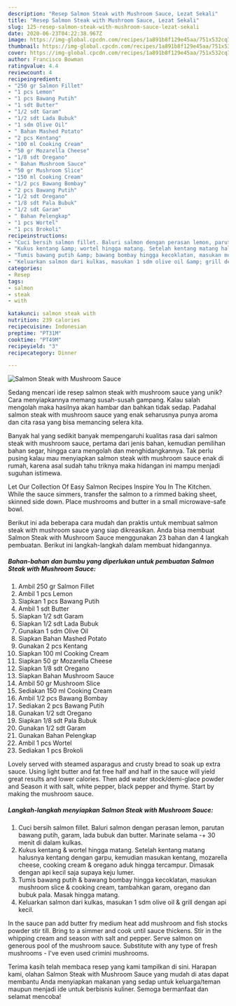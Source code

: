 ```yaml
---
description: "Resep Salmon Steak with Mushroom Sauce, Lezat Sekali"
title: "Resep Salmon Steak with Mushroom Sauce, Lezat Sekali"
slug: 125-resep-salmon-steak-with-mushroom-sauce-lezat-sekali
date: 2020-06-23T04:22:38.967Z
image: https://img-global.cpcdn.com/recipes/1a891b8f129e45aa/751x532cq70/salmon-steak-with-mushroom-sauce-foto-resep-utama.jpg
thumbnail: https://img-global.cpcdn.com/recipes/1a891b8f129e45aa/751x532cq70/salmon-steak-with-mushroom-sauce-foto-resep-utama.jpg
cover: https://img-global.cpcdn.com/recipes/1a891b8f129e45aa/751x532cq70/salmon-steak-with-mushroom-sauce-foto-resep-utama.jpg
author: Francisco Bowman
ratingvalue: 4.4
reviewcount: 4
recipeingredient:
- "250 gr Salmon Fillet"
- "1 pcs Lemon"
- "1 pcs Bawang Putih"
- "1 sdt Butter"
- "1/2 sdt Garam"
- "1/2 sdt Lada Bubuk"
- "1 sdm Olive Oil"
- " Bahan Mashed Potato"
- "2 pcs Kentang"
- "100 ml Cooking Cream"
- "50 gr Mozarella Cheese"
- "1/8 sdt Oregano"
- " Bahan Mushroom Sauce"
- "50 gr Mushroom Slice"
- "150 ml Cooking Cream"
- "1/2 pcs Bawang Bombay"
- "2 pcs Bawang Putih"
- "1/2 sdt Oregano"
- "1/8 sdt Pala Bubuk"
- "1/2 sdt Garam"
- " Bahan Pelengkap"
- "1 pcs Wortel"
- "1 pcs Brokoli"
recipeinstructions:
- "Cuci bersih salmon fillet. Baluri salmon dengan perasan lemon, parutan bawang putih, garam, lada bubuk dan butter. Marinate selama -+ 30 menit di dalam kulkas."
- "Kukus kentang &amp; wortel hingga matang. Setelah kentang matang halusnya kentang dengan garpu, kemudian masukan kentang, mozarella cheese, cooking cream &amp; oregano aduk hingga tercampur. Dimasak dengan api kecil saja supaya keju lumer."
- "Tumis bawang putih &amp; bawang bombay hingga kecoklatan, masukan mushroom slice &amp; cooking cream, tambahkan garam, oregano dan bubuk pala. Masak hingga matang."
- "Keluarkan salmon dari kulkas, masukan 1 sdm olive oil &amp; grill dengan api kecil."
categories:
- Resep
tags:
- salmon
- steak
- with

katakunci: salmon steak with 
nutrition: 239 calories
recipecuisine: Indonesian
preptime: "PT31M"
cooktime: "PT49M"
recipeyield: "3"
recipecategory: Dinner

---
```



![Salmon Steak with Mushroom Sauce](https://img-global.cpcdn.com/recipes/1a891b8f129e45aa/751x532cq70/salmon-steak-with-mushroom-sauce-foto-resep-utama.jpg)

Sedang mencari ide resep salmon steak with mushroom sauce yang unik? Cara menyiapkannya memang susah-susah gampang. Kalau salah mengolah maka hasilnya akan hambar dan bahkan tidak sedap. Padahal salmon steak with mushroom sauce yang enak seharusnya punya aroma dan cita rasa yang bisa memancing selera kita.

Banyak hal yang sedikit banyak mempengaruhi kualitas rasa dari salmon steak with mushroom sauce, pertama dari jenis bahan, kemudian pemilihan bahan segar, hingga cara mengolah dan menghidangkannya. Tak perlu pusing kalau mau menyiapkan salmon steak with mushroom sauce enak di rumah, karena asal sudah tahu triknya maka hidangan ini mampu menjadi suguhan istimewa.

Let Our Collection Of Easy Salmon Recipes Inspire You In The Kitchen. While the sauce simmers, transfer the salmon to a rimmed baking sheet, skinned side down. Place mushrooms and butter in a small microwave-safe bowl.


Berikut ini ada beberapa cara mudah dan praktis untuk membuat salmon steak with mushroom sauce yang siap dikreasikan. Anda bisa membuat Salmon Steak with Mushroom Sauce menggunakan 23 bahan dan 4 langkah pembuatan. Berikut ini langkah-langkah dalam membuat hidangannya.

<!--inarticleads1-->

##### Bahan-bahan dan bumbu yang diperlukan untuk pembuatan Salmon Steak with Mushroom Sauce:

1. Ambil 250 gr Salmon Fillet
1. Ambil 1 pcs Lemon
1. Siapkan 1 pcs Bawang Putih
1. Ambil 1 sdt Butter
1. Siapkan 1/2 sdt Garam
1. Siapkan 1/2 sdt Lada Bubuk
1. Gunakan 1 sdm Olive Oil
1. Siapkan  Bahan Mashed Potato
1. Gunakan 2 pcs Kentang
1. Siapkan 100 ml Cooking Cream
1. Siapkan 50 gr Mozarella Cheese
1. Siapkan 1/8 sdt Oregano
1. Siapkan  Bahan Mushroom Sauce
1. Ambil 50 gr Mushroom Slice
1. Sediakan 150 ml Cooking Cream
1. Ambil 1/2 pcs Bawang Bombay
1. Sediakan 2 pcs Bawang Putih
1. Gunakan 1/2 sdt Oregano
1. Siapkan 1/8 sdt Pala Bubuk
1. Gunakan 1/2 sdt Garam
1. Gunakan  Bahan Pelengkap
1. Ambil 1 pcs Wortel
1. Sediakan 1 pcs Brokoli


Lovely served with steamed asparagus and crusty bread to soak up extra sauce. Using light butter and fat free half and half in the sauce will yield great results and lower calories. Then add water stock/demi-glace powder and Season it with salt, white pepper, black pepper and thyme. Start by making the mushroom sauce. 

<!--inarticleads2-->

##### Langkah-langkah menyiapkan Salmon Steak with Mushroom Sauce:

1. Cuci bersih salmon fillet. Baluri salmon dengan perasan lemon, parutan bawang putih, garam, lada bubuk dan butter. Marinate selama -+ 30 menit di dalam kulkas.
1. Kukus kentang &amp; wortel hingga matang. Setelah kentang matang halusnya kentang dengan garpu, kemudian masukan kentang, mozarella cheese, cooking cream &amp; oregano aduk hingga tercampur. Dimasak dengan api kecil saja supaya keju lumer.
1. Tumis bawang putih &amp; bawang bombay hingga kecoklatan, masukan mushroom slice &amp; cooking cream, tambahkan garam, oregano dan bubuk pala. Masak hingga matang.
1. Keluarkan salmon dari kulkas, masukan 1 sdm olive oil &amp; grill dengan api kecil.


In the sauce pan add butter fry medium heat add mushroom and fish stocks powder stir till. Bring to a simmer and cook until sauce thickens. Stir in the whipping cream and season with salt and pepper. Serve salmon on generous pool of the mushroom sauce. Substitute with any type of fresh mushrooms - I&#39;ve even used crimini mushrooms. 

Terima kasih telah membaca resep yang kami tampilkan di sini. Harapan kami, olahan Salmon Steak with Mushroom Sauce yang mudah di atas dapat membantu Anda menyiapkan makanan yang sedap untuk keluarga/teman maupun menjadi ide untuk berbisnis kuliner. Semoga bermanfaat dan selamat mencoba!
